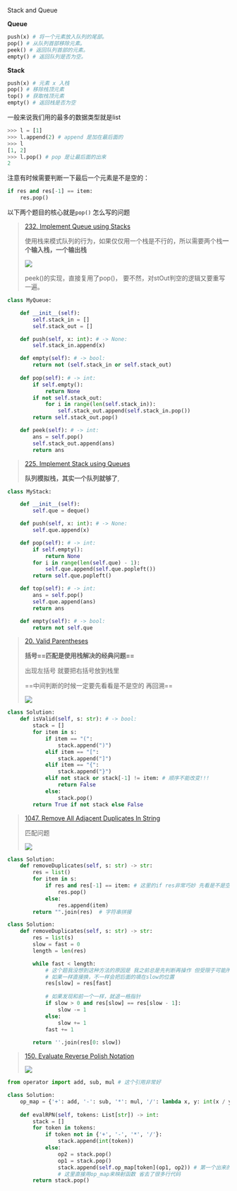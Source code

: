 Stack and Queue 

**Queue**

```py
push(x) # 将一个元素放入队列的尾部。
pop() # 从队列首部移除元素。
peek() # 返回队列首部的元素。
empty() # 返回队列是否为空。
```

**Stack**

```py
push(x) # 元素 x 入栈
pop() # 移除栈顶元素
top() # 获取栈顶元素
empty() # 返回栈是否为空
```

一般来说我们用的最多的数据类型就是list

```python
>>> l = [1]
>>> l.append(2) # append 是加在最后面的
>>> l
[1, 2]
>>> l.pop() # pop 是让最后面的出来
2
```

注意有时候需要判断一下最后一个元素是不是空的：

```py
if res and res[-1] == item:
    res.pop()
```



以下两个题目的核心就是`pop()` 怎么写的问题

> [232. Implement Queue using Stacks](https://leetcode.com/problems/implement-queue-using-stacks/)
>
> 使用栈来模式队列的行为，如果仅仅用一个栈是不行的，所以需要两个栈**一个输入栈，一个输出栈**
>
> ![](https://code-thinking.cdn.bcebos.com/gifs/232.%E7%94%A8%E6%A0%88%E5%AE%9E%E7%8E%B0%E9%98%9F%E5%88%97%E7%89%88%E6%9C%AC2.gif)
>
> peek()的实现，直接复用了pop()， 要不然，对stOut判空的逻辑又要重写一遍。

```py
class MyQueue:

    def __init__(self):
        self.stack_in = []
        self.stack_out = []

    def push(self, x: int): # -> None:
        self.stack_in.append(x)

    def empty(self): # -> bool:
        return not (self.stack_in or self.stack_out)
      
    def pop(self): # -> int:
        if self.empty():
            return None
        if not self.stack_out:
            for i in range(len(self.stack_in)):
                self.stack_out.append(self.stack_in.pop())
        return self.stack_out.pop()

    def peek(self): # -> int:
        ans = self.pop()
        self.stack_out.append(ans)
        return ans


```



> [225. Implement Stack using Queues](https://leetcode.com/problems/implement-stack-using-queues/)
>
> **队列模拟栈，其实一个队列就够了**, 

```py
class MyStack:

    def __init__(self):
        self.que = deque()

    def push(self, x: int): # -> None:
        self.que.append(x)

    def pop(self): # -> int:
        if self.empty():
            return None
        for i in range(len(self.que) - 1):
            self.que.append(self.que.popleft())
        return self.que.popleft()

    def top(self): # -> int:
        ans = self.pop()
        self.que.append(ans)
        return ans

    def empty(self): # -> bool:
        return not self.que
```



> [20. Valid Parentheses](https://leetcode.com/problems/valid-parentheses/)
>
>  **括号==匹配是使用栈解决的经典问题==**
>
> 出现左括号 就要把右括号放到栈里
>
> ==中间判断的时候一定要先看看是不是空的 再回溯==
>
> ![](https://code-thinking.cdn.bcebos.com/gifs/20.%E6%9C%89%E6%95%88%E6%8B%AC%E5%8F%B7.gif)

```py
class Solution:
    def isValid(self, s: str): # -> bool:
        stack = []
        for item in s:
            if item == "(":
                stack.append(")")
            elif item == "[":
                stack.append("]")
            elif item == "{":
                stack.append("}")
            elif not stack or stack[-1] != item: # 顺序不能改变!!!
                return False
            else:
                stack.pop()
        return True if not stack else False
```



> [1047. Remove All Adjacent Duplicates In String](https://leetcode.com/problems/remove-all-adjacent-duplicates-in-string/) 
>
> 匹配问题
>
> ![](https://code-thinking.cdn.bcebos.com/gifs/1047.%E5%88%A0%E9%99%A4%E5%AD%97%E7%AC%A6%E4%B8%B2%E4%B8%AD%E7%9A%84%E6%89%80%E6%9C%89%E7%9B%B8%E9%82%BB%E9%87%8D%E5%A4%8D%E9%A1%B9.gif)

```py
class Solution:
    def removeDuplicates(self, s: str) -> str:
        res = list()
        for item in s:
            if res and res[-1] == item: # 这里的if res非常巧妙 先看是不是空的 再比较
                res.pop()
            else:
                res.append(item)
        return "".join(res)  # 字符串拼接
```

```py
class Solution:
    def removeDuplicates(self, s: str) -> str:
        res = list(s)
        slow = fast = 0
        length = len(res)

        while fast < length:
          	# 这个题我没想到这种方法的原因是 我之前总是先判断再操作 但受限于可能所指的东西都是空的 而且条件其实也一直在变 也没法像27固定的判断那样直接移除元素
            # 如果一样直接换，不一样会把后面的填在slow的位置
            res[slow] = res[fast]
            
            # 如果发现和前一个一样，就退一格指针
            if slow > 0 and res[slow] == res[slow - 1]:
                slow -= 1
            else:
                slow += 1
            fast += 1
            
        return ''.join(res[0: slow])
```



>  [150. Evaluate Reverse Polish Notation](https://leetcode.com/problems/evaluate-reverse-polish-notation/)
>
> ![](https://code-thinking.cdn.bcebos.com/gifs/150.%E9%80%86%E6%B3%A2%E5%85%B0%E8%A1%A8%E8%BE%BE%E5%BC%8F%E6%B1%82%E5%80%BC.gif)

```python
from operator import add, sub, mul # 这个引用非常好

class Solution:
    op_map = {'+': add, '-': sub, '*': mul, '/': lambda x, y: int(x / y)}
    
    def evalRPN(self, tokens: List[str]) -> int:
        stack = []
        for token in tokens:
            if token not in {'+', '-', '*', '/'}:
                stack.append(int(token))
            else:
                op2 = stack.pop()
                op1 = stack.pop()
                stack.append(self.op_map[token](op1, op2)) # 第一个出来的在运算符后面
                # 这里直接用op_map来映射函数 省去了很多行代码
        return stack.pop()
```



> 
